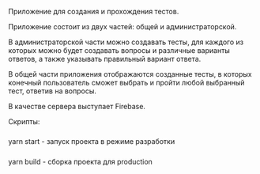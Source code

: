 Приложение для создания и прохождения тестов.

Приложение состоит из двух частей: общей и администраторской.

В администраторской части можно создавать тесты, для каждого из которых можно будет создавать вопросы и различные варианты ответов, а также указывать правильный вариант ответа.

В общей части приложения отображаются созданные тесты, в которых конечный пользователь сможет выбрать и пройти любой выбранный тест, ответив на вопросы.

В качестве сервера выступает Firebase.

Скрипты:

#####

yarn start - запуск проекта в режиме разработки

#####

yarn build - сборка проекта для production
